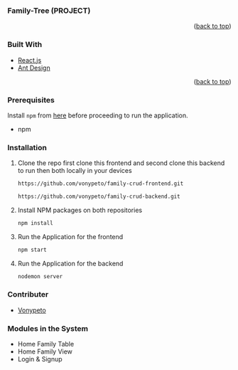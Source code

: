 <!-- ABOUT THE PROJECT -->

### Family-Tree (PROJECT)

<p align="right">(<a href="#top">back to top</a>)</p>

### Built With

- [React.js](https://reactjs.org/)
- [Ant Design](https://ant.design/)

<p align="right">(<a href="#top">back to top</a>)</p>

### Prerequisites

Install `npm` from [here](https://nodejs.org/en/download/) before proceeding to run the application.

- npm

### Installation

1. Clone the repo first clone this frontend and second clone this backend to run then both locally in your devices
   ```sh
   https://github.com/vonypeto/family-crud-frontend.git
   ```
   ```sh
   https://github.com/vonypeto/family-crud-backend.git
   ```
2. Install NPM packages on both repositories
   ```sh
   npm install
   ```
3. Run the Application for the frontend
   ```js
   npm start
   ```
4. Run the Application for the backend

   ```js
   nodemon server

   ```

<!-- CONTRIBUTING -->

### Contributer

- [ Vonypeto](https://github.com/vonypeto)

### Modules in the System

- Home Family Table
- Home Family View
- Login & Signup
